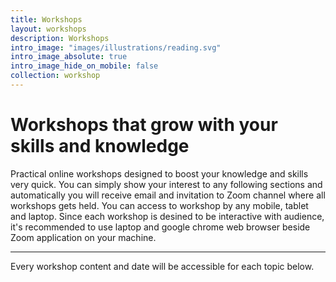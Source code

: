 ```yaml
---
title: Workshops
layout: workshops
description: Workshops
intro_image: "images/illustrations/reading.svg"
intro_image_absolute: true
intro_image_hide_on_mobile: false
collection: workshop
---
```


# Workshops that grow with your skills and knowledge

Practical online workshops designed to boost your knowledge and skills very quick.
You can simply show your interest to any following sections and automatically you will receive email and invitation to Zoom channel where all workshops gets held.
You can access to workshop by any mobile, tablet and laptop. Since each workshop is desined to be interactive with audience, it's recommended to use laptop and google chrome web browser beside Zoom application on your machine.
<hr>
Every workshop content and date will be accessible for each topic below.
